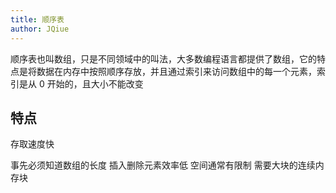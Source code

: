 ```yaml
---
title: 顺序表
author: JQiue
---
```


顺序表也叫数组，只是不同领域中的叫法，大多数编程语言都提供了数组，它的特点是将数据在内存中按照顺序存放，并且通过索引来访问数组中的每一个元素，索引是从 0 开始的，且大小不能改变

## 特点

存取速度快

事先必须知道数组的长度
插入删除元素效率低
空间通常有限制
需要大块的连续内存块
